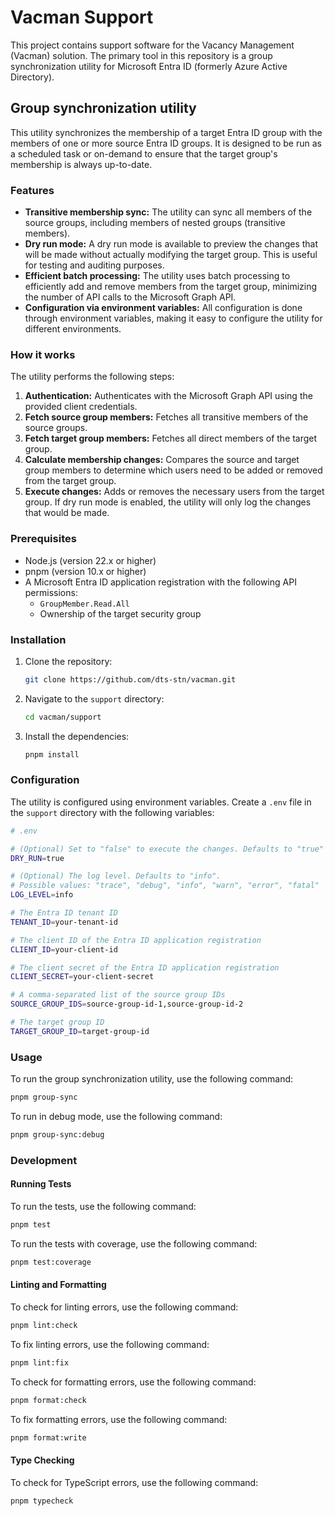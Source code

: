 # Vacman Support

This project contains support software for the Vacancy Management (Vacman)
solution. The primary tool in this repository is a group synchronization utility
for Microsoft Entra ID (formerly Azure Active Directory).

## Group synchronization utility

This utility synchronizes the membership of a target Entra ID group with the
members of one or more source Entra ID groups. It is designed to be run as a
scheduled task or on-demand to ensure that the target group's membership is
always up-to-date.

### Features

* **Transitive membership sync:**
  The utility can sync all members of the source groups, including members of
  nested groups (transitive members).
* **Dry run mode:**
  A dry run mode is available to preview the changes that will be made without
  actually modifying the target group. This is useful for testing and auditing
  purposes.
* **Efficient batch processing:**
  The utility uses batch processing to efficiently add and remove members from
  the target group, minimizing the number of API calls to the Microsoft Graph
  API.
* **Configuration via environment variables:**
  All configuration is done through environment variables, making it easy to
  configure the utility for different environments.

### How it works

The utility performs the following steps:

1. **Authentication:**
   Authenticates with the Microsoft Graph API using the provided client
   credentials.
1. **Fetch source group members:**
   Fetches all transitive members of the source groups.
1. **Fetch target group members:**
   Fetches all direct members of the target group.
1. **Calculate membership changes:**
   Compares the source and target group members to determine which users need to
   be added or removed from the target group.
1. **Execute changes:**
   Adds or removes the necessary users from the target group. If dry run mode is
   enabled, the utility will only log the changes that would be made.

### Prerequisites

* Node.js (version 22.x or higher)
* pnpm (version 10.x or higher)
* A Microsoft Entra ID application registration with the following API
  permissions:
  * `GroupMember.Read.All`
  * Ownership of the target security group

### Installation

1. Clone the repository:

    ``` bash
    git clone https://github.com/dts-stn/vacman.git
    ```

1. Navigate to the `support` directory:

    ``` bash
    cd vacman/support
    ```

1.  Install the dependencies:

    ``` bash
    pnpm install
    ```

### Configuration

The utility is configured using environment variables. Create a `.env` file in
the `support` directory with the following variables:

``` bash
# .env

# (Optional) Set to "false" to execute the changes. Defaults to "true" (dry run).
DRY_RUN=true

# (Optional) The log level. Defaults to "info".
# Possible values: "trace", "debug", "info", "warn", "error", "fatal"
LOG_LEVEL=info

# The Entra ID tenant ID
TENANT_ID=your-tenant-id

# The client ID of the Entra ID application registration
CLIENT_ID=your-client-id

# The client secret of the Entra ID application registration
CLIENT_SECRET=your-client-secret

# A comma-separated list of the source group IDs
SOURCE_GROUP_IDS=source-group-id-1,source-group-id-2

# The target group ID
TARGET_GROUP_ID=target-group-id
```

### Usage

To run the group synchronization utility, use the following command:

``` bash
pnpm group-sync
```

To run in debug mode, use the following command:

``` bash
pnpm group-sync:debug
```

### Development

#### Running Tests

To run the tests, use the following command:

``` bash
pnpm test
```

To run the tests with coverage, use the following command:

``` bash
pnpm test:coverage
```

#### Linting and Formatting

To check for linting errors, use the following command:

``` bash
pnpm lint:check
```

To fix linting errors, use the following command:

``` bash
pnpm lint:fix
```

To check for formatting errors, use the following command:

``` bash
pnpm format:check
```

To fix formatting errors, use the following command:

``` bash
pnpm format:write
```

#### Type Checking

To check for TypeScript errors, use the following command:

``` bash
pnpm typecheck
```
